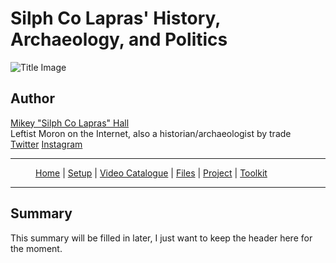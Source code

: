 # Silph Co Lapras' History, Archaeology, and Politics

![Title Image]({{site.baseurl}}/assets/Temple-of-Sobek-and-Haroeris.jpg)

## Author

[Mikey "Silph Co Lapras" Hall](mailto:silphcolapras@gmail.com)<br />
Leftist Moron on the Internet, also a historian/archaeologist by trade<br />
[Twitter](www.twitter.com/SilphCoLapras)
[Instagram](https://www.instagram.com/silphcolapras/)

---

<figure>
    <p>
        <a href="{{site.baseurl}}/index.html">Home</a> |
        <a href="{{site.baseurl}}/pages/setup.html">Setup</a> |
        <a href="{{site.baseurl}}/pages/Video List.html">Video Catalogue</a> |
        <a href="{{site.baseurl}}/pages/files.html">Files</a> |
        <a href="{{site.baseurl}}/pages/project.html">Project</a> |
        <a href="{{site.baseurl}}/pages/toolkit.html">Toolkit</a>
    </p>
</figure>

---


## Summary

This summary will be filled in later, I just want to keep the header here for the moment.
